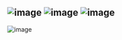 ![image](https://user-images.githubusercontent.com/57319180/206599331-efc62798-1cc6-4cd2-8740-320b4a789f3f.png)
![image](https://user-images.githubusercontent.com/57319180/206599355-4fde7d42-3a28-4da5-813f-99c35f9630d9.png)
![image](https://user-images.githubusercontent.com/57319180/206599374-d5c3b3eb-928d-4292-9c74-5d233a49c510.png)
------------------------------------------------
![image](https://user-images.githubusercontent.com/57319180/206599423-a23686ce-1404-45a1-9100-5599e2b5c02b.png)
